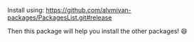 Install using:
https://github.com/alvmivan-packages/PackagesList.git#release

Then this package will help you install the other packages! 😄
